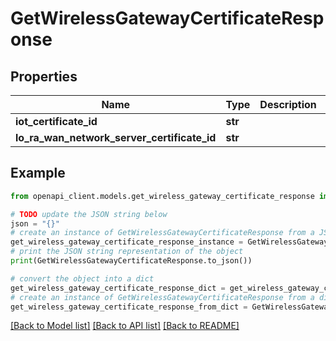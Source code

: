 # GetWirelessGatewayCertificateResponse


## Properties

Name | Type | Description | Notes
------------ | ------------- | ------------- | -------------
**iot_certificate_id** | **str** |  | [optional] 
**lo_ra_wan_network_server_certificate_id** | **str** |  | [optional] 

## Example

```python
from openapi_client.models.get_wireless_gateway_certificate_response import GetWirelessGatewayCertificateResponse

# TODO update the JSON string below
json = "{}"
# create an instance of GetWirelessGatewayCertificateResponse from a JSON string
get_wireless_gateway_certificate_response_instance = GetWirelessGatewayCertificateResponse.from_json(json)
# print the JSON string representation of the object
print(GetWirelessGatewayCertificateResponse.to_json())

# convert the object into a dict
get_wireless_gateway_certificate_response_dict = get_wireless_gateway_certificate_response_instance.to_dict()
# create an instance of GetWirelessGatewayCertificateResponse from a dict
get_wireless_gateway_certificate_response_from_dict = GetWirelessGatewayCertificateResponse.from_dict(get_wireless_gateway_certificate_response_dict)
```
[[Back to Model list]](../README.md#documentation-for-models) [[Back to API list]](../README.md#documentation-for-api-endpoints) [[Back to README]](../README.md)


